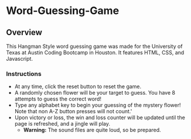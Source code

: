 # Word-Guessing-Game
## Overview
This Hangman Style word guessing game was made for the University of Texas at Austin Coding Bootcamp in Houston.  It features HTML, CSS, and Javascript.

### Instructions
* At any time, click the reset button to reset the game.
* A randomly chosen flower will be your target to guess.  You have 8 attempts to guess the correct word!
* Type any alphabet key to begin your guessing of the mystery flower! Note that non A-Z button presses will not count.'
* Upon victory or loss, the win and loss counter will be updated until the page is refreshed, and a jingle will play.
  * **Warning:** The sound files are quite loud, so be prepared.

